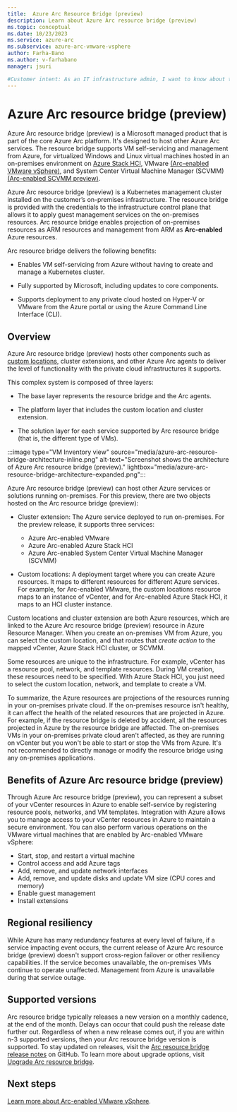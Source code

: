 ```yaml
---
title:  Azure Arc Resource Bridge (preview)
description: Learn about Azure Arc resource bridge (preview)
ms.topic: conceptual
ms.date: 10/23/2023
ms.service: azure-arc
ms.subservice: azure-arc-vmware-vsphere
author: Farha-Bano
ms.author: v-farhabano
manager: jsuri

#Customer intent: As an IT infrastructure admin, I want to know about the Azure Arc resource bridge (preview) that facilitates the Arc connection between vCenter server and Azure.
---
```


# Azure Arc resource bridge (preview)

Azure Arc resource bridge (preview) is a Microsoft managed product that is part of the core Azure Arc platform. It's designed to host other Azure Arc services. The resource bridge supports VM self-servicing and management from Azure, for virtualized Windows and Linux virtual machines hosted in an on-premises environment on [Azure Stack HCI](/azure-stack/hci/manage/azure-arc-vm-management-overview), VMware [(Arc-enabled VMware vSphere)](/azure/azure-arc/vmware-vsphere), and System Center Virtual Machine Manager (SCVMM) [(Arc-enabled SCVMM preview)](/azure/azure-arc/system-center-virtual-machine-manager).  

Azure Arc resource bridge (preview) is a Kubernetes management cluster installed on the customer’s on-premises infrastructure. The resource bridge is provided with the credentials to the infrastructure control plane that allows it to apply guest management services on the on-premises resources. Arc resource bridge enables projection of on-premises resources as ARM resources and management from ARM as **Arc-enabled** Azure resources. 

Arc resource bridge delivers the following benefits: 

- Enables VM self-servicing from Azure without having to create and manage a Kubernetes cluster. 

- Fully supported by Microsoft, including updates to core components. 

- Supports deployment to any private cloud hosted on Hyper-V or VMware from the Azure portal or using the Azure Command Line Interface (CLI). 

## Overview

Azure Arc resource bridge (preview) hosts other components such as [custom locations](custom-locations.md), cluster extensions, and other Azure Arc agents to deliver the level of functionality with the private cloud infrastructures it supports. 

This complex system is composed of three layers: 

- The base layer represents the resource bridge and the Arc agents. 

- The platform layer that includes the custom location and cluster extension.  

- The solution layer for each service supported by Arc resource bridge (that is, the different type of VMs). 

:::image type="VM Inventory view" source="media/azure-arc-resource-bridge-architecture-inline.png" alt-text="Screenshot shows the architecture of Azure Arc resource bridge (preview)." lightbox="media/azure-arc-resource-bridge-architecture-expanded.png":::

Azure Arc resource bridge (preview) can host other Azure services or solutions running on-premises. For this preview, there are two objects hosted on the Arc resource bridge (preview):

- Cluster extension: The Azure service deployed to run on-premises. For the preview release, it supports three services:
    - Azure Arc-enabled VMware
    - Azure Arc-enabled Azure Stack HCI
    - Azure Arc-enabled System Center Virtual Machine Manager (SCVMM)

- Custom locations: A deployment target where you can create Azure resources. It maps to different resources for different Azure services. For example, for Arc-enabled VMware, the custom locations resource maps to an instance of vCenter, and for Arc-enabled Azure Stack HCI, it maps to an HCI cluster instance.

Custom locations and cluster extension are both Azure resources, which are linked to the Azure Arc resource bridge (preview) resource in Azure Resource Manager. When you create an on-premises VM from Azure, you can select the custom location, and that routes that *create action* to the mapped vCenter, Azure Stack HCI cluster, or SCVMM.

Some resources are unique to the infrastructure. For example, vCenter has a resource pool, network, and template resources. During VM creation, these resources need to be specified. With Azure Stack HCI, you just need to select the custom location, network, and template to create a VM.

To summarize, the Azure resources are projections of the resources running in your on-premises private cloud. If the on-premises resource isn't healthy, it can affect the health of the related resources that are projected in Azure. For example, if the resource bridge is deleted by accident, all the resources projected in Azure by the resource bridge are affected. The on-premises VMs in your on-premises private cloud aren't affected, as they are running on vCenter but you won't be able to start or stop the VMs from Azure. It's not recommended to directly manage or modify the resource bridge using any on-premises applications.

## Benefits of Azure Arc resource bridge (preview)

Through Azure Arc resource bridge (preview), you can represent a subset of your vCenter resources in Azure to enable self-service by registering resource pools, networks, and VM templates. Integration with Azure allows you to manage access to your vCenter resources in Azure to maintain a secure environment. You can also perform various operations on the VMware virtual machines that are enabled by Arc-enabled VMware vSphere:

- Start, stop, and restart a virtual machine
- Control access and add Azure tags
- Add, remove, and update network interfaces
- Add, remove, and update disks and update VM size (CPU cores and memory)
- Enable guest management
- Install extensions

## Regional resiliency

While Azure has many redundancy features at every level of failure, if a service impacting event occurs, the current release of Azure Arc resource bridge (preview) doesn't support cross-region failover or other resiliency capabilities. If the service becomes unavailable, the on-premises VMs continue to operate unaffected.
Management from Azure is unavailable during that service outage.

## Supported versions

Arc resource bridge typically releases a new version on a monthly cadence, at the end of the month. Delays can occur that could push the release date further out. Regardless of when a new release comes out, if you are within n-3 supported versions, then your Arc resource bridge version is supported. To stay updated on releases, visit the [Arc resource bridge release notes](https://github.com/Azure/ArcResourceBridge/releases) on GitHub. To learn more about upgrade options, visit [Upgrade Arc resource bridge](../resource-bridge/upgrade.md).

## Next steps

[Learn more about Arc-enabled VMware vSphere](/azure/azure-arc/vmware-vsphere).
